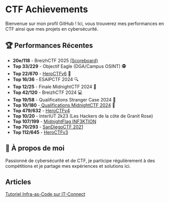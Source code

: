 # CTF Achievements

Bienvenue sur mon profil GitHub ! Ici, vous trouverez mes performances en CTF ainsi que mes projets en cybersécurité.

## 🏆 Performances Récentes

- **20e/118** - BreizhCTF 2025 [(Scoreboard)](https://x.com/BreizhCTF/status/1900969866179608729)
- **Top 33/229** - Objectif Eagle (DGA/Campus OSINT) 🕵️
- **Top 22/670** - [HeroCTFv6](https://ctftime.org/event/2496) 🦸
- **Top 16/36** - ESAIPCTF 2024 🔍
- **Top 12/25** - Finale MidnightCTF 2024 🌙
- **Top 42/120** - BreizhCTF 2024 💻
- **Top 19/58** - Qualifications Stranger Case 2024 🔎
- **Top 10/180** -[ Qualifications MidnightCTF 2024](https://ctftime.org/event/2295) 🚀
- **Top 479/632** - [HeroCTFv4](https://ctftime.org/event/1663)
- **Top 10/20** - InterIUT 2k23 (Les Hackers de la côte de Granit Rose)
- **Top 107/199** - [MidnightFlag INF3KTION](https://ctftime.org/event/1610)
- **Top 70/293** - [SanDiegoCTF 2021](https://ctftime.org/event/1255)
- **Top 112/645** - [HeroCTFv3](https://ctftime.org/event/1284)

## 📌 À propos de moi
Passionné de cybersécurité et de CTF, je participe régulièrement à des compétitions et je partage mes expériences et solutions ici.

## Articles 

[Tutoriel Infra-as-Code sur IT-Connect](https://www.it-connect.fr/vmware-vsphere-comment-utiliser-packer-pour-creer-un-modele-de-vm-windows-server-2022/)
